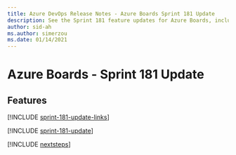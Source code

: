 ```yaml
---
title: Azure DevOps Release Notes - Azure Boards Sprint 181 Update
description: See the Sprint 181 feature updates for Azure Boards, including next steps.
author: sid-ah
ms.author: simerzou
ms.date: 01/14/2021
---
```


# Azure Boards - Sprint 181 Update

## Features

[!INCLUDE [sprint-181-update-links](../includes/boards/sprint-181-update-links.md)]

[!INCLUDE [sprint-181-update](../includes/boards/sprint-181-update.md)]

[!INCLUDE [nextsteps](../includes/nextsteps.md)]

